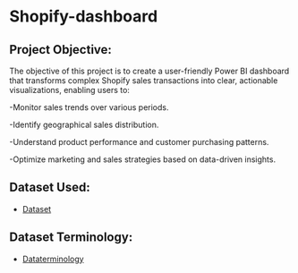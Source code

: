 # Shopify-dashboard
## Project Objective:
 The objective of this project is to create a user-friendly Power BI dashboard that transforms complex Shopify sales transactions into clear, actionable visualizations, enabling users to:
 
-Monitor sales trends over various periods.

-Identify geographical sales distribution.

-Understand product performance and customer purchasing patterns.

-Optimize marketing and sales strategies based on data-driven insights.

## Dataset Used:
- <a href="https://github.com/Anjali29kri/Shopify-dashboard/blob/main/Shopify%20Sales.xlsx">Dataset</a>
## Dataset Terminology:
- <a href="https://github.com/Anjali29kri/Shopify-dashboard/blob/main/Shopify%20-%20Data%20Terminology.docx">Dataterminology</a>



